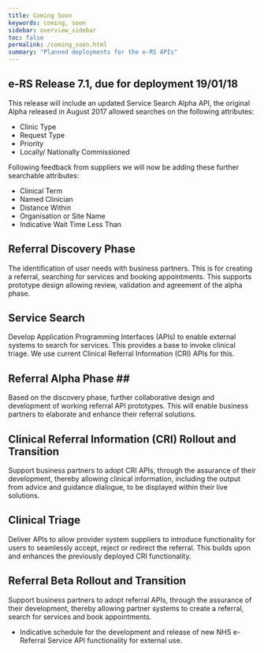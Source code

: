 ```yaml
---
title: Coming Soon
keywords: coming, soon
sidebar: overview_sidebar
toc: false
permalink: /coming_soon.html
summary: "Planned deployments for the e-RS APIs"
---
```


## e-RS Release 7.1, due for deployment 19/01/18
This release will include an updated Service Search Alpha API, the original Alpha released in August 2017 allowed searches on the following attributes:

* Clinic Type
* Request Type
* Priority
* Locally/ Nationally Commissioned

Following feedback from suppliers we will now be adding these further searchable attributes:

* Clinical Term
* Named Clinician
* Distance Within
* Organisation or Site Name
* Indicative Wait Time Less Than

## Referral Discovery Phase ##
The identification of user needs with business partners. This is for creating a referral, searching for services and booking appointments. This supports prototype design allowing review, validation and agreement of the alpha phase.

## Service Search ##
Develop Application Programming Interfaces (APIs) to enable external systems to search for services. This provides a base to invoke clinical triage. We use current Clinical Referral Information (CRI) APIs for this.

## Referral Alpha Phase ##
Based on the discovery phase, further collaborative design and development of working referral API prototypes. This will enable business partners to elaborate and enhance their referral solutions.

## Clinical Referral Information (CRI) Rollout and Transition ##
Support business partners to adopt CRI APIs, through the assurance of their development, thereby allowing clinical information, including the output from advice and guidance dialogue, to be displayed within their live solutions.

## Clinical Triage ##
Deliver APIs to allow provider system suppliers to introduce functionality for users to seamlessly accept, reject or redirect the referral. This builds upon and enhances the previously deployed CRI functionality.

## Referral Beta Rollout and Transition ##
Support business partners to adopt referral APIs, through the assurance of their development, thereby allowing partner systems to create a referral, search for services and book appointments.

* Indicative schedule for the development and release of new NHS e-Referral Service API functionality for external use.
